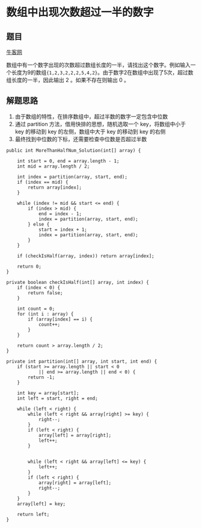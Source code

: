 # 数组中出现次数超过一半的数字

## 题目

[牛客网](https://www.nowcoder.com/practice/e8a1b01a2df14cb2b228b30ee6a92163?tpId=13&tqId=11181&rp=1&ru=%2Fta%2Fcoding-interviews&qru=%2Fta%2Fcoding-interviews%2Fquestion-ranking&tPage=2)

数组中有一个数字出现的次数超过数组长度的一半，请找出这个数字。例如输入一个长度为9的数组`{1,2,3,2,2,2,5,4,2}`。由于数字2在数组中出现了5次，超过数组长度的一半，因此输出 2 。如果不存在则输出 0 。

## 解题思路

  1. 由于数组的特性，在排序数组中，超过半数的数字一定包含中位数
  2. 通过 partition 方法，借用快排的思想，随机选取一个 key，将数组中小于 key 的移动到 key 的左侧，数组中大于 key 的移动到 key 的右侧
  3. 最终找到中位数的下标，还需要检查中位数是否超过半数

```
public int MoreThanHalfNum_Solution(int[] array) {

    int start = 0, end = array.length - 1;
    int mid = array.length / 2;

    int index = partition(array, start, end);
    if (index == mid) {
        return array[index];
    }

    while (index != mid && start <= end) {
        if (index > mid) {
            end = index - 1;
            index = partition(array, start, end);
        } else {
            start = index + 1;
            index = partition(array, start, end);
        }
    }

    if (checkIsHalf(array, index)) return array[index];

    return 0;
}

private boolean checkIsHalf(int[] array, int index) {
    if (index < 0) {
        return false;
    }

    int count = 0;
    for (int i : array) {
        if (array[index] == i) {
            count++;
        }
    }

    return count > array.length / 2;
}

private int partition(int[] array, int start, int end) {
    if (start >= array.length || start < 0
            || end >= array.length || end < 0) {
        return -1;
    }

    int key = array[start];
    int left = start, right = end;

    while (left < right) {
        while (left < right && array[right] >= key) {
            right--;
        }
        if (left < right) {
            array[left] = array[right];
            left++;
        }


        while (left < right && array[left] <= key) {
            left++;
        }
        if (left < right) {
            array[right] = array[left];
            right--;
        }
    }
    array[left] = key;

    return left;
}
```
